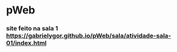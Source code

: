 # pWeb

### site feito na sala 1 <a> https://gabrielygor.github.io/pWeb/sala/atividade-sala-01/index.html <a/>
